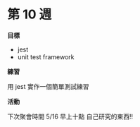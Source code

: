 # 第 10 週

**目標**

- jest
- unit test framework

**練習**

用 jest 實作一個簡單測試練習

**活動**

下次聚會時間 5/16 早上十點
自己研究的東西!!
